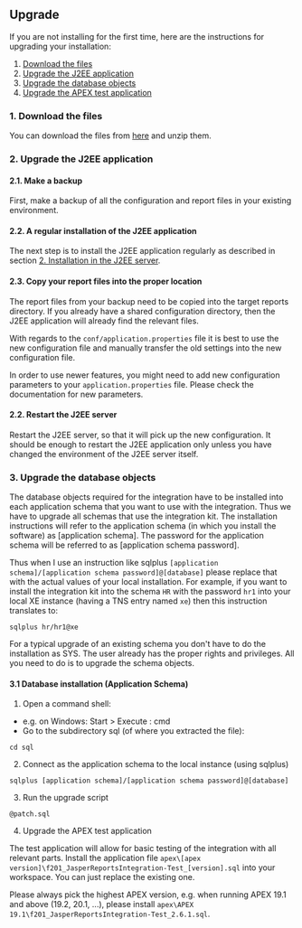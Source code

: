 ## <a name="install.upgrade"></a>Upgrade

If you are not installing for the first time, here are the instructions for upgrading your installation:

1. [Download the files](#install.upgrade.download)
2. [Upgrade the J2EE application](#install.upgrade.installJ2EE)
3. [Upgrade the database objects](#install.upgrade.installDB)
4. [Upgrade the APEX test application](#install.upgrade.apex)

### <a name="install.upgrade.download"></a>1. Download the files

You can download the files from [here](https://github.com/daust/JasperReportsIntegration/releases) and unzip them.

### <a name="install.upgrade.installJ2EE"></a>2. Upgrade the J2EE application

#### 2.1. Make a backup

First, make a backup of all the configuration and report files in your existing environment.

#### 2.2. A regular installation of the J2EE application

The next step is to install the J2EE application regularly as described in section [2. Installation in the J2EE server](installation-full.md#install.installation.installJ2EE).

#### 2.3. Copy your report files into the proper location

The report files from your backup need to be copied into the target reports directory. If you already have a shared configuration directory, then the J2EE application will already find the relevant files.

With regards to the ``conf/application.properties`` file it is best to use the new configuration file and manually transfer the old settings into the new configuration file.

In order to use newer features, you might need to add new configuration parameters to your ``application.properties`` file. Please check the documentation for new parameters. 


#### 2.2. Restart the J2EE server

Restart the J2EE server, so that it will pick up the new configuration. It should be enough to restart the J2EE application only unless you have changed the environment of the J2EE server itself.

### 3. Upgrade the database objects

The database objects required for the integration have to be installed into each application schema that you want to use with the integration. Thus we have to upgrade all schemas that use the integration kit.
The installation instructions will refer to the application schema (in which you install the software) as [application schema]. The password for the application schema will be referred to as [application schema password].

Thus when I use an instruction like sqlplus ``[application schema]/[application schema password]@[database]`` please replace that with the actual values of your local installation. For example, if you want to install the integration kit into the schema ``HR`` with the password ``hr1`` into your local XE instance (having a TNS entry named ``xe``) then this instruction translates to:
```
sqlplus hr/hr1@xe
```

For a typical upgrade of an existing schema you don't have to do the installation as SYS. The user already has the proper rights and privileges. All you need to do is to upgrade the schema objects.

#### 3.1 Database installation (Application Schema)

1. Open a command shell:
  * e.g. on Windows: Start > Execute : cmd
  * Go to the subdirectory sql (of where you extracted the file):
```
cd sql
```

2. Connect as the application schema to the local instance (using sqlplus)
```
sqlplus [application schema]/[application schema password]@[database]
```

3. Run the upgrade script
```
@patch.sql
```

4. Upgrade the APEX test application

The test application will allow for basic testing of the integration with all relevant parts. Install the application file ``apex\[apex version]\f201_JasperReportsIntegration-Test_[version].sql`` into your workspace. 
You can just replace the existing one.

Please always pick the highest APEX version, e.g. when running APEX 19.1 and above (19.2, 20.1, ...), please install ``apex\APEX 19.1\f201_JasperReportsIntegration-Test_2.6.1.sql``.
